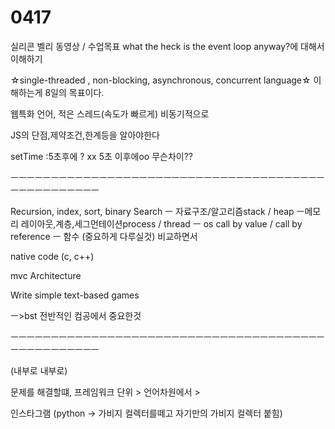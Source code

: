 # 0417

실리콘 벨리 동영상 / 수업목표 what the heck is the event loop anyway?에 대해서 이해하기

☆single-threaded , non-blocking, asynchronous, concurrent language☆ 이해하는게 8일의 목표이다.

웹특화 언어, 적은 스레드(속도가 빠르게) 비동기적으로

JS의 단점,제약조건,한계등을 알아야한다

setTime :5초후에 ? xx 5초 이후에oo 무슨차이??

ㅡㅡㅡㅡㅡㅡㅡㅡㅡㅡㅡㅡㅡㅡㅡㅡㅡㅡㅡㅡㅡㅡㅡㅡㅡㅡㅡㅡㅡㅡㅡㅡㅡㅡㅡㅡㅡㅡㅡㅡㅡㅡㅡㅡㅡㅡㅡㅡㅡㅡ

Recursion, index, sort, binary Search ㅡ 자료구조/알고리즘stack / heap ㅡ메모리 레이아웃,계층,세그먼테이션process / thread ㅡ os call by value / call by reference ㅡ 함수 (중요하게 다루실것) 비교하면서

native code (c, c++)

mvc Architecture

Write simple text-based games

ㅡ>bst 전반적인 컴공에서 중요한것

ㅡㅡㅡㅡㅡㅡㅡㅡㅡㅡㅡㅡㅡㅡㅡㅡㅡㅡㅡㅡㅡㅡㅡㅡㅡㅡㅡㅡㅡㅡㅡㅡㅡㅡㅡㅡㅡㅡㅡㅡㅡㅡㅡㅡㅡㅡㅡㅡㅡㅡ

(내부로 내부로)

문제를 해결할떄, 프레임워크 단위 > 언어차원에서 >

인스타그램 (python -> 가비지 컬렉터를떼고 자기만의 가비지 컬렉터 붙힘)



